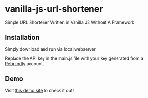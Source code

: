 # vanilla-js-url-shortener
Simple URL Shortener Written in Vanilla JS Without A Framework

## Installation

Simply download and run via local webserver

Replace the API key in the main.js file with your key generated from a [Rebrandly](https://app.rebrandly.com/) account.

## Demo

Visit [this demo site](https://vanilla-simple-url-shortener.herokuapp.com/) to check it out!

